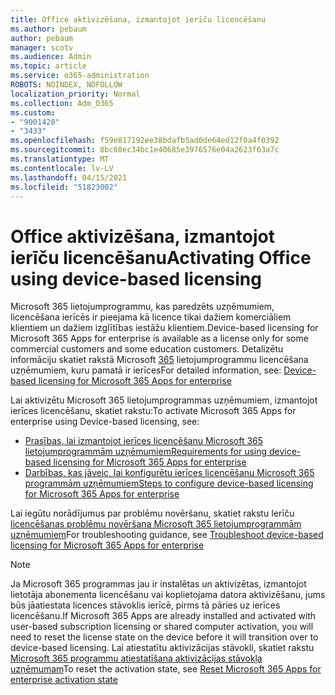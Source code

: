 ```yaml
---
title: Office aktivizēšana, izmantojot ierīču licencēšanu
ms.author: pebaum
author: pebaum
manager: scotv
ms.audience: Admin
ms.topic: article
ms.service: o365-administration
ROBOTS: NOINDEX, NOFOLLOW
localization_priority: Normal
ms.collection: Adm_O365
ms.custom:
- "9001420"
- "3433"
ms.openlocfilehash: f59e817192ee38bdafb5ad0de64ed12f0a4f0392
ms.sourcegitcommit: 8bc60ec34bc1e40685e3976576e04a2623f63a7c
ms.translationtype: MT
ms.contentlocale: lv-LV
ms.lasthandoff: 04/15/2021
ms.locfileid: "51823002"
---
```

# <a name="activating-office-using-device-based-licensing"></a><span data-ttu-id="e5b9a-102">Office aktivizēšana, izmantojot ierīču licencēšanu</span><span class="sxs-lookup"><span data-stu-id="e5b9a-102">Activating Office using device-based licensing</span></span>

<span data-ttu-id="e5b9a-103">Microsoft 365 lietojumprogrammu, kas paredzēts uzņēmumiem, licencēšana ierīcēs ir pieejama kā licence tikai dažiem komerciāliem klientiem un dažiem izglītības iestāžu klientiem.</span><span class="sxs-lookup"><span data-stu-id="e5b9a-103">Device-based licensing for Microsoft 365 Apps for enterprise is available as a license only for some commercial customers and some education customers.</span></span> <span data-ttu-id="e5b9a-104">Detalizētu informāciju skatiet rakstā Microsoft [365](https://docs.microsoft.com/deployoffice/device-based-licensing) lietojumprogrammu licencēšana uzņēmumiem, kuru pamatā ir ierīces</span><span class="sxs-lookup"><span data-stu-id="e5b9a-104">For detailed information, see: [Device-based licensing for Microsoft 365 Apps for enterprise](https://docs.microsoft.com/deployoffice/device-based-licensing)</span></span>

<span data-ttu-id="e5b9a-105">Lai aktivizētu Microsoft 365 lietojumprogrammas uzņēmumiem, izmantojot ierīces licencēšanu, skatiet rakstu:</span><span class="sxs-lookup"><span data-stu-id="e5b9a-105">To activate Microsoft 365 Apps for enterprise using Device-based licensing, see:</span></span>

- [<span data-ttu-id="e5b9a-106">Prasības, lai izmantojot ierīces licencēšanu Microsoft 365 lietojumprogrammām uzņēmumiem</span><span class="sxs-lookup"><span data-stu-id="e5b9a-106">Requirements for using device-based licensing for Microsoft 365 Apps for enterprise</span></span>](https://docs.microsoft.com/deployoffice/device-based-licensing#requirements-for-using-device-based-licensing-for-microsoft-365-apps-for-enterprise)
- [<span data-ttu-id="e5b9a-107">Darbības, kas jāveic, lai konfigurētu ierīces licencēšanu Microsoft 365 programmām uzņēmumiem</span><span class="sxs-lookup"><span data-stu-id="e5b9a-107">Steps to configure device-based licensing for Microsoft 365 Apps for enterprise</span></span>](https://docs.microsoft.com/deployoffice/device-based-licensing#steps-to-configure-device-based-licensing-for-microsoft-365-apps-for-enterprise)

<span data-ttu-id="e5b9a-108">Lai iegūtu norādījumus par problēmu novēršanu, skatiet rakstu Ierīču [licencēšanas problēmu novēršana Microsoft 365 lietojumprogrammām uzņēmumiem](https://docs.microsoft.com/deployoffice/device-based-licensing#troubleshoot-device-based-licensing-for-microsoft-365-apps-for-enterprise)</span><span class="sxs-lookup"><span data-stu-id="e5b9a-108">For troubleshooting guidance, see [Troubleshoot device-based licensing for Microsoft 365 Apps for enterprise](https://docs.microsoft.com/deployoffice/device-based-licensing#troubleshoot-device-based-licensing-for-microsoft-365-apps-for-enterprise)</span></span>

> [!NOTE]
> <span data-ttu-id="e5b9a-109">Ja Microsoft 365 programmas jau ir instalētas un aktivizētas, izmantojot lietotāja abonementa licencēšanu vai koplietojama datora aktivizēšanu, jums būs jāatiestata licences stāvoklis ierīcē, pirms tā pāries uz ierīces licencēšanu.</span><span class="sxs-lookup"><span data-stu-id="e5b9a-109">If Microsoft 365 Apps are already installed and activated with user-based subscription licensing or shared computer activation, you will need to reset the license state on the device before it will transition over to device-based licensing.</span></span> <span data-ttu-id="e5b9a-110">Lai atiestatītu aktivizācijas stāvokli, skatiet rakstu [Microsoft 365 programmu atiestatīšana aktivizācijas stāvokļa uzņēmumam](https://docs.microsoft.com/office/troubleshoot/activation/reset-office-365-proplus-activation-state)</span><span class="sxs-lookup"><span data-stu-id="e5b9a-110">To reset the activation state, see [Reset Microsoft 365 Apps for enterprise activation state](https://docs.microsoft.com/office/troubleshoot/activation/reset-office-365-proplus-activation-state)</span></span>
